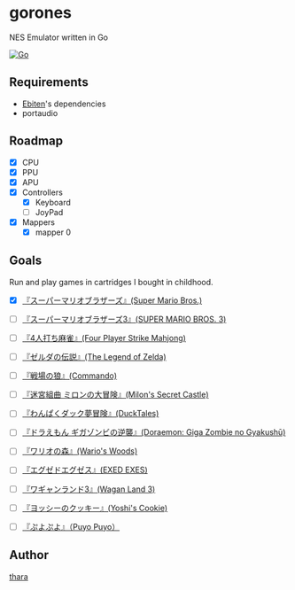 # gorones
NES Emulator written in Go

[![Go](https://github.com/thara/gorones/actions/workflows/go.yml/badge.svg)](https://github.com/thara/gorones/actions/workflows/go.yml)

## Requirements

- [Ebiten](https://github.com/hajimehoshi/ebiten)'s dependencies
- portaudio

## Roadmap

- [x] CPU
- [x] PPU
- [x] APU
- [x] Controllers
    - [x] Keyboard
    - [ ] JoyPad
- [x] Mappers
    - [x] mapper 0

## Goals

Run and play games in cartridges I bought in childhood.

- [x] [『スーパーマリオブラザーズ』(Super Mario Bros.) ](https://ja.wikipedia.org/wiki/スーパーマリオブラザーズ)
- [ ] [『スーパーマリオブラザーズ3』(SUPER MARIO BROS. 3)](https://ja.wikipedia.org/wiki/スーパーマリオブラザーズ3)
- [ ] [『4人打ち麻雀』(Four Player Strike Mahjong)](https://ja.wikipedia.org/wiki/ジャン狂)
- [ ] [『ゼルダの伝説』(The Legend of Zelda)](https://ja.wikipedia.org/wiki/ゼルダの伝説)
- [ ] [『戦場の狼』(Commando)](https://ja.wikipedia.org/wiki/戦場の狼)
- [ ] [『迷宮組曲 ミロンの大冒険』(Milon's Secret Castle)](https://ja.wikipedia.org/wiki/迷宮組曲_ミロンの大冒険)
- [ ] [『わんぱくダック夢冒険』(DuckTales)](https://en.wikipedia.org/wiki/DuckTales_(video_game))
- [ ] [『ドラえもん ギガゾンビの逆襲』(Doraemon: Giga Zombie no Gyakushū)](https://ja.wikipedia.org/wiki/ドラえもん_ギガゾンビの逆襲)
- [ ] [『ワリオの森』(Wario's Woods)](https://ja.wikipedia.org/wiki/ワリオの森)
- [ ] [『エグゼドエグゼス』(EXED EXES)](https://ja.wikipedia.org/wiki/エグゼドエグゼス)
- [ ] [『ワギャンランド3』(Wagan Land 3)](https://ja.wikipedia.org/wiki/ワギャンランド#ワギャンランド3)
- [ ] [『ヨッシーのクッキー』(Yoshi's Cookie)](https://ja.wikipedia.org/wiki/ヨッシーのクッキー)

- [ ] [『ぷよぷよ』（Puyo Puyo）](https://ja.wikipedia.org/wiki/ぷよぷよ)


## Author

[thara](https://thara.dev)
